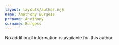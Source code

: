 ```yaml
---
layout: layouts/author.njk
name: Anothony Burgess
prename: Anothony
surname: Burgess
---
```

No additional information is available for this author.

